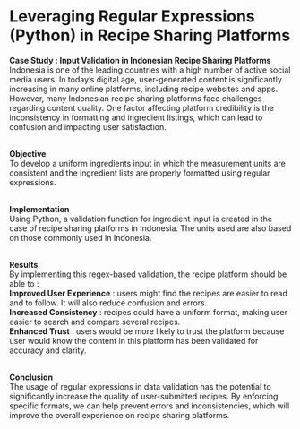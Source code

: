 # Leveraging Regular Expressions (Python) in Recipe Sharing Platforms 


<b>Case Study : Input Validation in Indonesian Recipe Sharing Platforms</b><br>
Indonesia is one of the leading countries with a high number of active social media users. In today’s digital age, user-generated content is significantly increasing in many online platforms, including recipe websites and apps.
However, many Indonesian recipe sharing platforms face challenges regarding content quality. One factor affecting platform credibility is the inconsistency in formatting and ingredient listings, which can lead to confusion and impacting user satisfaction.<br><br>

<b>Objective</b><br>
To develop a uniform ingredients input in which the measurement units are consistent and the ingredient lists are properly formatted using regular expressions.<br><br>

<b>Implementation</b><br>
Using Python, a validation function for ingredient input is created in the case of recipe sharing platforms in Indonesia. The units used are also based on those commonly used in Indonesia.<br><br>

<b>Results</b><br>
By implementing this regex-based validation, the recipe platform should be able to :<br>
<b>Improved User Experience</b> : users might find the recipes are easier to read and to follow. It will also reduce confusion and errors.<br>
<b>Increased Consistency</b> : recipes could have a uniform format, making user easier to search and compare several recipes.<br>
<b>Enhanced Trust</b> : users would be more likely to trust the platform because user would know the content in this platform has been validated for accuracy and clarity.<br><br>

<b>Conclusion</b><br>
The usage of regular expressions in data validation has the potential to significantly increase the quality of user-submitted recipes. By enforcing specific formats, we can help prevent errors and inconsistencies, which will improve the overall experience on recipe sharing platforms.
